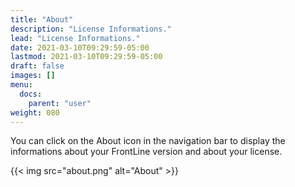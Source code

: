 ```yaml
---
title: "About"
description: "License Informations."
lead: "License Informations."
date: 2021-03-10T09:29:59-05:00
lastmod: 2021-03-10T09:29:59-05:00
draft: false
images: []
menu:
  docs:
    parent: "user"
weight: 080
---
```


You can click on the About icon in the navigation bar to display the informations about your FrontLine version and about your license.

{{< img src="about.png" alt="About" >}}
